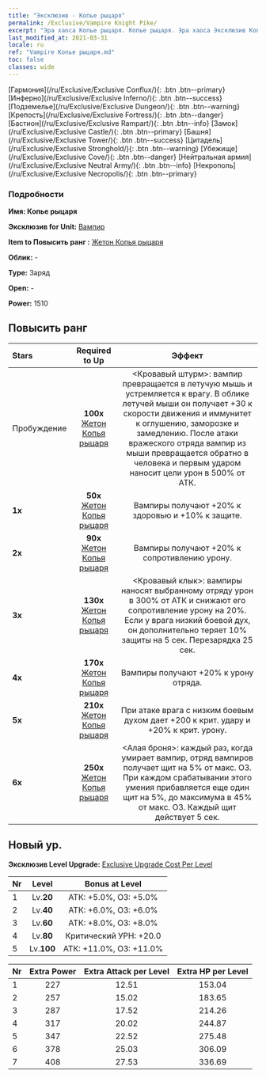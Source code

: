 ```yaml
---
title: "Эксклюзив - Копье рыцаря"
permalink: /Exclusive/Vampire Knight Pike/
excerpt: "Эра хаоса Копье рыцаря. Копье рыцаря. Эра хаоса Эксклюзив Копье рыцаря. Вампир Эксклюзив."
last_modified_at: 2021-03-31
locale: ru
ref: "Vampire Копье рыцаря.md"
toc: false
classes: wide
---
```

 [Гармония](/ru/Exclusive/Exclusive Conflux/){: .btn .btn--primary} [Инферно](/ru/Exclusive/Exclusive Inferno/){: .btn .btn--success} [Подземелье](/ru/Exclusive/Exclusive Dungeon/){: .btn .btn--warning} [Крепость](/ru/Exclusive/Exclusive Fortress/){: .btn .btn--danger} [Бастион](/ru/Exclusive/Exclusive Rampart/){: .btn .btn--info} [Замок](/ru/Exclusive/Exclusive Castle/){: .btn .btn--primary} [Башня](/ru/Exclusive/Exclusive Tower/){: .btn .btn--success} [Цитадель](/ru/Exclusive/Exclusive Stronghold/){: .btn .btn--warning} [Убежище](/ru/Exclusive/Exclusive Cove/){: .btn .btn--danger} [Нейтральная армия](/ru/Exclusive/Exclusive Neutral Army/){: .btn .btn--info} [Некрополь](/ru/Exclusive/Exclusive Necropolis/){: .btn .btn--primary} 

### Подробности
 **Имя: Копье рыцаря** 

 **Эксклюзив for Unit:** [Вампир](/ru/units/Vampire/) 

 **Item to Повысить ранг :** [Жетон Копья рыцаря](/ru/Items/con_916/)

 **Облик:** -

 **Type:** Заряд

 **Open:** -

 **Power:** 1510

## Повысить ранг 

  |     Stars    |  Required to Up | Эффект |
  |:-------------|:---------------:|:---------------:|
  |  Пробуждение  | **100x** [Жетон Копья рыцаря](/ru/Items/con_916/) | <Кровавый штурм>: вампир превращается в летучую мышь и устремляется к врагу. В облике летучей мыши он получает +30 к скорости движения и иммунитет к оглушению, заморозке и замедлению. После атаки вражеского отряда вампир из мыши превращается обратно в человека и первым ударом наносит цели урон в 500% от АТК. |
  | **1x** <i class="fas fa-star"/> | **50x** [Жетон Копья рыцаря](/ru/Items/con_916/) | Вампиры получают +20% к здоровью и +10% к защите. |
  | **2x** <i class="fas fa-star"/> | **90x** [Жетон Копья рыцаря](/ru/Items/con_916/) | Вампиры получают +20% к сопротивлению урону. |
  | **3x** <i class="fas fa-star"/> | **130x** [Жетон Копья рыцаря](/ru/Items/con_916/) | <Кровавый клык>: вампиры наносят выбранному отряду урон в 300% от АТК и снижают его сопротивление урону на 20%. Если у врага низкий боевой дух, он дополнительно теряет 10% защиты на 5 сек. Перезарядка 25 сек. |
  | **4x** <i class="fas fa-star"/> | **170x** [Жетон Копья рыцаря](/ru/Items/con_916/) | Вампиры получают +20% к урону отряда. |
  | **5x** <i class="fas fa-star"/> | **210x** [Жетон Копья рыцаря](/ru/Items/con_916/) | При атаке врага с низким боевым духом дает +200 к крит. удару и +20% к крит. урону. |
  | **6x** <i class="fas fa-star"/> | **250x** [Жетон Копья рыцаря](/ru/Items/con_916/) | <Алая броня>: каждый раз, когда умирает вампир, отряд вампиров получает щит на 5% от макс. ОЗ. При каждом срабатывании этого умения прибавляется еще один щит на 5%, до максимума в 45% от макс. ОЗ. Каждый щит действует 5 сек. |


## Новый ур.
 **Эксклюзив Level Upgrade:** [Exclusive Upgrade Cost Per Level](/Exclusive/ExclusiveUpgradeCostPerLevel/)

  |  Nr  |   Level  | Bonus at Level |
  |:-----|:--------:|:--------------:|
  | 1 | Lv.**20** | АТК: +5.0%, ОЗ: +5.0% |
  | 2 | Lv.**40** | АТК: +6.0%, ОЗ: +6.0% |
  | 3 | Lv.**60** | АТК: +8.0%, ОЗ: +8.0% |
  | 4 | Lv.**80** | Критический УРН: +20.0 |
  | 5 | Lv.**100** | АТК: +11.0%, ОЗ: +11.0% |


  |  Nr  |  Extra Power | Extra Attack per Level | Extra HP per Level |
  |:-----|:--------:|:--------:|:--------:|
  | 1 | 227 | 12.51 | 153.04 |
  | 2 | 257 | 15.02 | 183.65 |
  | 3 | 287 | 17.52 | 214.26 |
  | 4 | 317 | 20.02 | 244.87 |
  | 5 | 347 | 22.52 | 275.48 |
  | 6 | 378 | 25.03 | 306.09 |
  | 7 | 408 | 27.53 | 336.69 |


